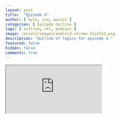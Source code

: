 ```yaml
---
layout: post
title:  "Episode 4"
author: [ kyle, jon, austin ]
categories: [ Episode Outline ]
tags: [ outline, nhl, podcast ]
image: /assets/images/android-chrome-512x512.png
description: "Outline of topics for episode 4."
featured: false
hidden: false
comments: true
---
```


<iframe src="https://docs.google.com/document/d/e/2PACX-1vTWW0mRQHTkMEHrXXoJ_67PBV2HMSchv17mi6-9rNTXPJ6EDn5XUaRCZabnWHOGVzTKC-5g8-DqrLIZ/pub?embedded=true"></iframe>
